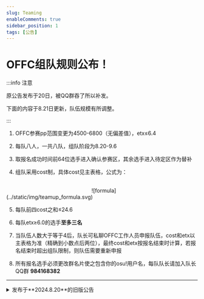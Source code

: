 ```yaml
---
slug: Teaming
enableComments: true
sidebar_position: 1
tags: [公告]
---
```


# OFFC组队规则公布！

:::info 注意

原公告发布于20日，被QQ群吞了所以补发。

下面的内容于8.21日更新，队伍规模有所调整。

:::


1. OFFC参赛pp范围变更为<FntColor color="#198dff">4500-6800</FntColor>（无偏差值），<FntColor color="#198dff">etx≤6.4</FntColor>

2. 每队八人，一共八队，组队阶段为8.20-9.6

<!-- truncate -->

3. 取报名成功时间前64位选手进入确认参赛区，其余选手进入待定区作为替补

4. 组队采用cost制，具体cost见主表格，公式为：

<br />
&nbsp;&nbsp;&nbsp;&nbsp;&nbsp;&nbsp;&nbsp;&nbsp;&nbsp;&nbsp;&nbsp;&nbsp;&nbsp;&nbsp;&nbsp;&nbsp;&nbsp;&nbsp;&nbsp;&nbsp;&nbsp;&nbsp;&nbsp;&nbsp;&nbsp;&nbsp;&nbsp;&nbsp;&nbsp;&nbsp;&nbsp;&nbsp;&nbsp;&nbsp;&nbsp;&nbsp;&nbsp;&nbsp;&nbsp;&nbsp;&nbsp;&nbsp;&nbsp;&nbsp;&nbsp;&nbsp;&nbsp;&nbsp;&nbsp;&nbsp;&nbsp;&nbsp;&nbsp;&nbsp;&nbsp;&nbsp;&nbsp;![formula](../static/img/teamup_formula.svg)

5. 每队前四<FntColor color="#198dff">cost之和≤24.6</FntColor>

6. 每队<FntColor color="#198dff">etx≥6.0</FntColor>的选手**至多三名**

7. 当队伍人数大于等于4后，队长可私聊OFFC工作人员申报队伍，cost和etx以主表格为准（精确到小数点后两位），最终cost和etx按报名结束时计算，若报名结束时超出组队限制，则队伍需要重新申报

8. 所有报名选手必须更改群名片使之包含你的osu!用户名，每队队长请加入队长QQ群 **984168382**

---

<details>
  <summary>发布于**2024.8.20**的旧版公告</summary>
  1. OFFC参赛pp范围变更为<FntColor color="#198dff">4500-6800</FntColor>（无偏差值），<FntColor color="#198dff">etx≤6.4</FntColor>

  2. 每队七人，一共八队，组队阶段为8.20-9.6
  
  3. 取报名成功时间前56位选手进入确认参赛区，其余选手进入待定区作为替补；若某一时刻报名成功人数≥64，则取报名成功时间前64位选手进入确认参赛区，其余选手进入待定区作为替补，此时变为每队八人，队伍需要重新申报
  
  4. 组队采用cost制，具体cost见主表格，公式为：
  
  <br />
  &nbsp;&nbsp;&nbsp;&nbsp;&nbsp;&nbsp;&nbsp;&nbsp;&nbsp;&nbsp;&nbsp;&nbsp;&nbsp;&nbsp;&nbsp;&nbsp;&nbsp;&nbsp;&nbsp;&nbsp;&nbsp;&nbsp;&nbsp;&nbsp;&nbsp;&nbsp;&nbsp;&nbsp;&nbsp;&nbsp;&nbsp;&nbsp;&nbsp;&nbsp;&nbsp;&nbsp;&nbsp;&nbsp;&nbsp;&nbsp;&nbsp;&nbsp;&nbsp;&nbsp;&nbsp;&nbsp;&nbsp;&nbsp;&nbsp;&nbsp;&nbsp;&nbsp;&nbsp;&nbsp;&nbsp;&nbsp;&nbsp;![formula](../static/img/teamup_formula.svg)

  5. 每队前四<FntColor color="#198dff">cost之和≤24.6</FntColor>
  6. 每队<FntColor color="#198dff">etx≥6.0</FntColor>的选手**至多三名**
  
  7. 当队伍人数大于等于4后，队长可私聊OFFC工作人员申报队伍，cost和etx以主表格为准（精确到小数点后两位），最终cost和etx按报名结束时计算，若报名结束时超出组队限制，则队伍需要重新申报
  
  8. 所有报名选手必须更改群名片使之包含你的osu!用户名，每队队长请加入队长QQ群 **984168382**

</details>
